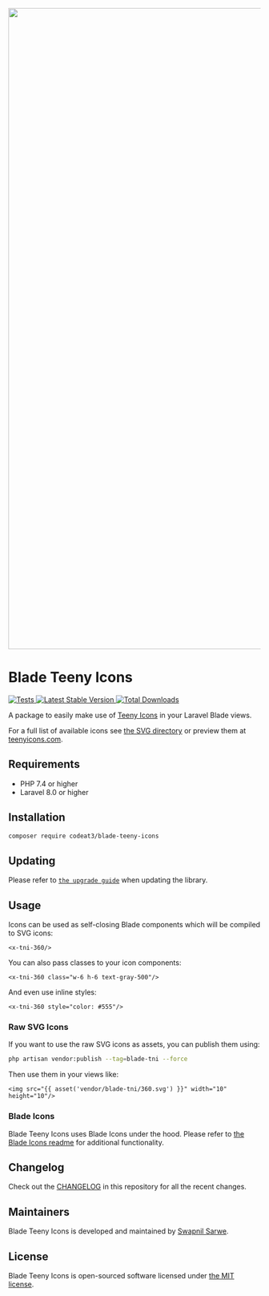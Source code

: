 <p align="center">
    <img src="https://banners.beyondco.de/Blade%20Teeny%20Icons.png?theme=light&packageManager=composer+require&packageName=codeat3%2Fblade-teeny-icons&pattern=architect&style=style_1&description=A+package+to+use+Teeny+Icons+in+your+Laravel+Blade+views&md=1&showWatermark=1&fontSize=100px&images=https%3A%2F%2Flaravel.com%2Fimg%2Flogomark.min.svg" width="1280" title="Social Card Blade Teeny Icons">
</p>

# Blade Teeny Icons

<a href="https://github.com/codeat3/blade-teeny-icons/actions?query=workflow%3ATests">
    <img src="https://github.com/codeat3/blade-teeny-icons/workflows/Tests/badge.svg" alt="Tests">
</a>
<a href="https://packagist.org/packages/codeat3/blade-teeny-icons">
    <img src="https://img.shields.io/packagist/v/codeat3/blade-teeny-icons" alt="Latest Stable Version">
</a>
<a href="https://packagist.org/packages/codeat3/blade-teeny-icons">
    <img src="https://img.shields.io/packagist/dt/codeat3/blade-teeny-icons" alt="Total Downloads">
</a>

A package to easily make use of [Teeny Icons](https://github.com/teeny-icons/teeny-icons) in your Laravel Blade views.

For a full list of available icons see [the SVG directory](resources/svg) or preview them at [teenyicons.com](https://teenyicons.com/).

## Requirements

- PHP 7.4 or higher
- Laravel 8.0 or higher

## Installation

```bash
composer require codeat3/blade-teeny-icons
```

## Updating

Please refer to [`the upgrade guide`](UPGRADE.md) when updating the library.

## Usage

Icons can be used as self-closing Blade components which will be compiled to SVG icons:

```blade
<x-tni-360/>
```

You can also pass classes to your icon components:

```blade
<x-tni-360 class="w-6 h-6 text-gray-500"/>
```

And even use inline styles:

```blade
<x-tni-360 style="color: #555"/>
```

### Raw SVG Icons

If you want to use the raw SVG icons as assets, you can publish them using:

```bash
php artisan vendor:publish --tag=blade-tni --force
```

Then use them in your views like:

```blade
<img src="{{ asset('vendor/blade-tni/360.svg') }}" width="10" height="10"/>
```

### Blade Icons

Blade Teeny Icons uses Blade Icons under the hood. Please refer to [the Blade Icons readme](https://github.com/blade-ui-kit/blade-icons) for additional functionality.

## Changelog

Check out the [CHANGELOG](CHANGELOG.md) in this repository for all the recent changes.

## Maintainers

Blade Teeny Icons is developed and maintained by [Swapnil Sarwe](https://swapnilsarwe.com).

## License

Blade Teeny Icons is open-sourced software licensed under [the MIT license](LICENSE.md).
